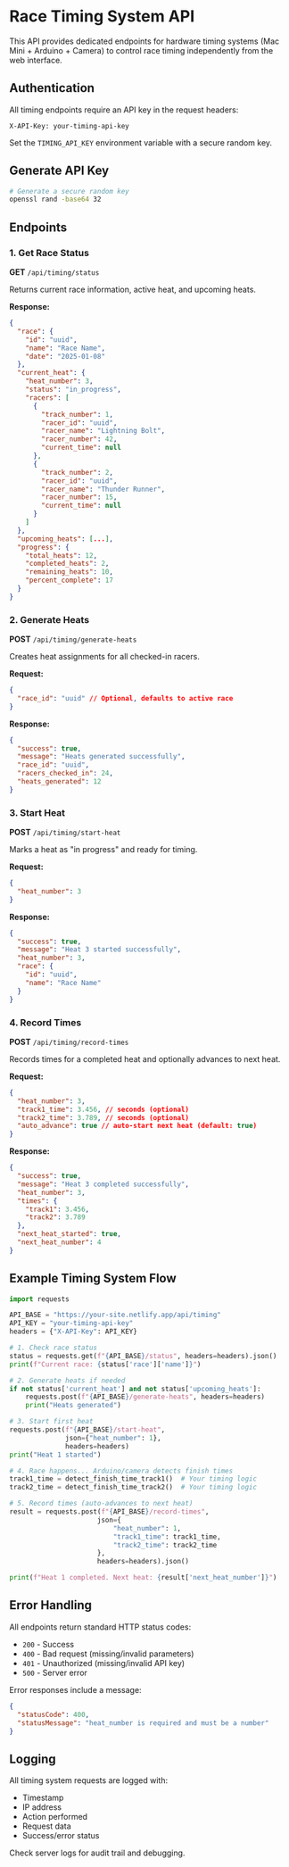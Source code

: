 # Race Timing System API

This API provides dedicated endpoints for hardware timing systems (Mac Mini + Arduino + Camera) to control race timing independently from the web interface.

## Authentication

All timing endpoints require an API key in the request headers:

```
X-API-Key: your-timing-api-key
```

Set the `TIMING_API_KEY` environment variable with a secure random key.

## Generate API Key

```bash
# Generate a secure random key
openssl rand -base64 32
```

## Endpoints

### 1. Get Race Status

**GET** `/api/timing/status`

Returns current race information, active heat, and upcoming heats.

**Response:**

```json
{
  "race": {
    "id": "uuid",
    "name": "Race Name",
    "date": "2025-01-08"
  },
  "current_heat": {
    "heat_number": 3,
    "status": "in_progress",
    "racers": [
      {
        "track_number": 1,
        "racer_id": "uuid",
        "racer_name": "Lightning Bolt",
        "racer_number": 42,
        "current_time": null
      },
      {
        "track_number": 2,
        "racer_id": "uuid",
        "racer_name": "Thunder Runner",
        "racer_number": 15,
        "current_time": null
      }
    ]
  },
  "upcoming_heats": [...],
  "progress": {
    "total_heats": 12,
    "completed_heats": 2,
    "remaining_heats": 10,
    "percent_complete": 17
  }
}
```

### 2. Generate Heats

**POST** `/api/timing/generate-heats`

Creates heat assignments for all checked-in racers.

**Request:**

```json
{
  "race_id": "uuid" // Optional, defaults to active race
}
```

**Response:**

```json
{
  "success": true,
  "message": "Heats generated successfully",
  "race_id": "uuid",
  "racers_checked_in": 24,
  "heats_generated": 12
}
```

### 3. Start Heat

**POST** `/api/timing/start-heat`

Marks a heat as "in progress" and ready for timing.

**Request:**

```json
{
  "heat_number": 3
}
```

**Response:**

```json
{
  "success": true,
  "message": "Heat 3 started successfully",
  "heat_number": 3,
  "race": {
    "id": "uuid",
    "name": "Race Name"
  }
}
```

### 4. Record Times

**POST** `/api/timing/record-times`

Records times for a completed heat and optionally advances to next heat.

**Request:**

```json
{
  "heat_number": 3,
  "track1_time": 3.456, // seconds (optional)
  "track2_time": 3.789, // seconds (optional)
  "auto_advance": true // auto-start next heat (default: true)
}
```

**Response:**

```json
{
  "success": true,
  "message": "Heat 3 completed successfully",
  "heat_number": 3,
  "times": {
    "track1": 3.456,
    "track2": 3.789
  },
  "next_heat_started": true,
  "next_heat_number": 4
}
```

## Example Timing System Flow

```python
import requests

API_BASE = "https://your-site.netlify.app/api/timing"
API_KEY = "your-timing-api-key"
headers = {"X-API-Key": API_KEY}

# 1. Check race status
status = requests.get(f"{API_BASE}/status", headers=headers).json()
print(f"Current race: {status['race']['name']}")

# 2. Generate heats if needed
if not status['current_heat'] and not status['upcoming_heats']:
    requests.post(f"{API_BASE}/generate-heats", headers=headers)
    print("Heats generated")

# 3. Start first heat
requests.post(f"{API_BASE}/start-heat",
              json={"heat_number": 1},
              headers=headers)
print("Heat 1 started")

# 4. Race happens... Arduino/camera detects finish times
track1_time = detect_finish_time_track1()  # Your timing logic
track2_time = detect_finish_time_track2()  # Your timing logic

# 5. Record times (auto-advances to next heat)
result = requests.post(f"{API_BASE}/record-times",
                      json={
                          "heat_number": 1,
                          "track1_time": track1_time,
                          "track2_time": track2_time
                      },
                      headers=headers).json()

print(f"Heat 1 completed. Next heat: {result['next_heat_number']}")
```

## Error Handling

All endpoints return standard HTTP status codes:

- `200` - Success
- `400` - Bad request (missing/invalid parameters)
- `401` - Unauthorized (missing/invalid API key)
- `500` - Server error

Error responses include a message:

```json
{
  "statusCode": 400,
  "statusMessage": "heat_number is required and must be a number"
}
```

## Logging

All timing system requests are logged with:

- Timestamp
- IP address
- Action performed
- Request data
- Success/error status

Check server logs for audit trail and debugging.
